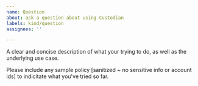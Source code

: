 ```yaml
---
name: Question
about: ask a question about using Custodian
labels: kind/question
assignees: ''

---
```


A clear and concise description of what your trying to do, as well as the underlying use case.

Please include any sample policy [sanitized ~ no sensitive info or account ids] to indicitate
what you've tried so far.
